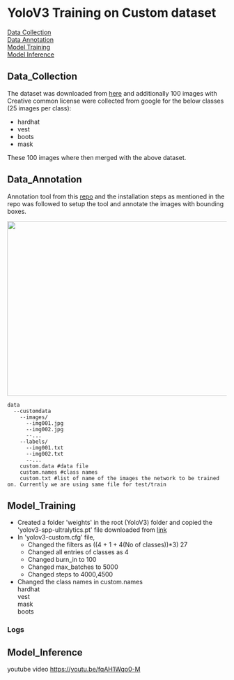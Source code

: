 # YoloV3 Training on Custom dataset

[Data Collection](#data_collection)</br>
[Data Annotation](#data_annotation)</br>
[Model Training](#model_training)</br>
[Model Inference](#model_inference)</br>

## Data_Collection

The dataset was downloaded from [here](https://drive.google.com/file/d/1sVSAJgmOhZk6UG7EzmlRjXfkzPxmpmLy/view) and additionally 100 images with Creative common license were collected from google for the below classes (25 images per class):
- hardhat
- vest
- boots
- mask

These 100 images where then merged with the above dataset.

## Data_Annotation

Annotation tool from this [repo](https://github.com/miki998/YoloV3_Annotation_Tool) and the installation steps as mentioned in the repo was followed to setup the tool and annotate the images with bounding boxes.

<img src="https://user-images.githubusercontent.com/17870236/127248717-cf045180-5342-443c-aada-205b1bb18d9b.png" width=600 height=400/>



    data
      --customdata
        --images/
          --img001.jpg
          --img002.jpg
          --...
        --labels/
          --img001.txt
          --img002.txt
          --...
        custom.data #data file
        custom.names #class names
        custom.txt #list of name of the images the network to be trained on. Currently we are using same file for test/train


## Model_Training
- Created a folder 'weights' in the root (YoloV3) folder and copied the 'yolov3-spp-ultralytics.pt' file downloaded from [link](https://drive.google.com/open?id=1LezFG5g3BCW6iYaV89B2i64cqEUZD7e0)
- In 'yolov3-custom.cfg' file, 
    - Changed the filters as ((4 + 1 + 4(No of classes))*3) 27
    - Changed all entries of classes as 4
    - Changed burn_in to 100
    - Changed max_batches to 5000
    - Changed steps to 4000,4500
- Changed the class names in custom.names</br>
    hardhat</br>
    vest</br>
    mask</br>
    boots</br>


### Logs

## Model_Inference

youtube video
https://youtu.be/fqAH1Wqo0-M
